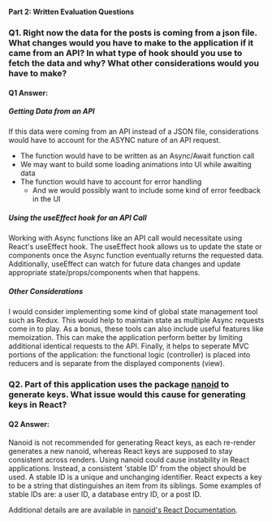 **Part 2: Written Evaluation Questions**

### Q1. Right now the data for the posts is coming from a json file. What changes would you have to make to the application if it came from an API? In what type of hook should you use to fetch the data and why? What other considerations would you have to make?

#### Q1 Answer:

##### Getting Data from an API

If this data were coming from an API instead of a JSON file, considerations would have to account for the ASYNC nature of an API request.

- The function would have to be written as an Async/Await function call
- We may want to build some loading animations into UI while awaiting data
- The function would have to account for error handling
  - And we would possibly want to include some kind of error feedback in the UI

##### Using the useEffect hook for an API Call

Working with Async functions like an API call would necessitate using React's useEffect hook. The useEffect hook allows us to update the state or components once the Async function eventually returns the requested data. Additionally, useEffect can watch for future data changes and update appropriate state/props/components when that happens.

##### Other Considerations

I would consider implementing some kind of global state management tool such as Redux. This would help to maintain state as multiple Async requests come in to play. As a bonus, these tools can also include useful features like memoization. This can make the application perform better by limiting additional identical requests to the API. Finally, it helps to seperate MVC portions of the application: the functional logic (controller) is placed into reducers and is separate from the displayed components (view).

### Q2. Part of this application uses the package [nanoid](https://www.npmjs.com/package/nanoid) to generate keys. What issue would this cause for generating keys in React?

#### Q2 Answer:

Nanoid is not recommended for generating React keys, as each re-render generates a new nanoid, whereas React keys are supposed to stay consistent across renders. Using nanoid could cause instability in React applications. Instead, a consistent 'stable ID' from the object should be used. A stable ID is a unique and unchanging identifier. React expects a key to be a string that distinguishes an item from its siblings. Some examples of stable IDs are: a user ID, a database entry ID, or a post ID.

Additional details are are available in [nanoid's React Documentation](https://github.com/ai/nanoid#react).
